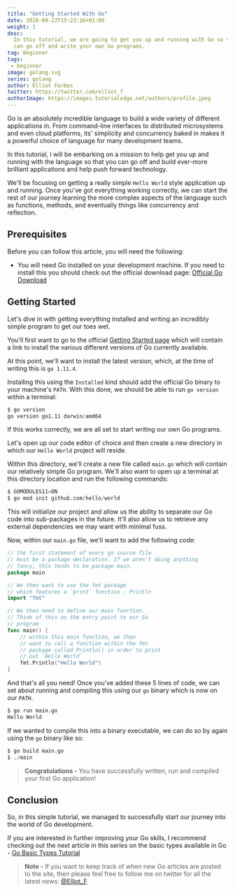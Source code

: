 ```yaml
---
title: "Getting Started With Go"
date: 2018-09-22T15:23:16+01:00
weight: 1
desc:
  In this tutorial, we are going to get you up and running with Go so that you
  can go off and write your own Go programs.
tag: Beginner
tags: 
 - beginner
image: golang.svg
series: golang
author: Elliot Forbes
twitter: https://twitter.com/elliot_f
authorImage: https://images.tutorialedge.net/authors/profile.jpeg
---
```


Go is an absolutely incredible language to build a wide variety of different
applications in. From command-line interfaces to distributed microsystems and
even cloud platforms, its' simplicity and concurrency baked in makes it a
powerful choice of language for many development teams.

In this tutorial, I will be embarking on a mission to help get you up and
running with the language so that you can go off and build ever-more brilliant
applications and help push forward technology.

We'll be focusing on getting a really simple `Hello World` style application up
and running. Once you've got everything working correctly, we can start the rest
of our journey learning the more complex aspects of the language such as
functions, methods, and eventually things like concurrency and reflection.

## Prerequisites

Before you can follow this article, you will need the following:

* You will need Go installed on your development machine. If you need to install this
you should check out the official download page: [Official Go Download](https://golang.org/dl/)

## Getting Started

Let's dive in with getting everything installed and writing an incredibly simple
program to get our toes wet.

You'll first want to go to the official
[Getting Started page](https://golang.org/doc/install) which will contain a link
to install the various different versions of Go currently available.

At this point, we'll want to install the latest version, which, at the time of
writing this is `go 1.11.4`.

Installing this using the `Installed` kind should add the official Go binary to
your machine's `PATH`. With this done, we should be able to run `go version`
within a terminal:

```s
$ go version
go version go1.11 darwin/amd64
```

If this works correctly, we are all set to start writing our own Go programs.

Let's open up our code editor of choice and then create a new directory in which
our `Hello World` project will reside.

Within this directory, we'll create a new file called `main.go` which will
contain our relatively simple Go program. We'll also want to open up a terminal
at this directory location and run the following commands:

```s
$ GOMODULES11=ON
$ go mod init github.com/hello/world
```

This will initialize our project and allow us the ability to separate our Go
code into sub-packages in the future. It'll also allow us to retrieve any
external dependencies we may want with minimal fuss.

Now, within our `main.go` file, we'll want to add the following code:

```go
// the first statement of every go source file
// must be a package declaration. If we aren't doing anything
// fancy, this tends to be package main.
package main

// We then want to use the fmt package
// which features a `print` function - Println
import "fmt"

// We then need to define our main function.
// Think of this as the entry point to our Go
// program
func main() {
    // within this main function, we then
    // want to call a function within the fmt
    // package called Println() in order to print
    // out `Hello World`
    fmt.Println("Hello World")
}

```

And that's all you need! Once you've added these 5 lines of code, we can set
about running and compiling this using our `go` binary which is now on our
`PATH`.

```s
$ go run main.go
Hello World
```

If we wanted to compile this into a binary executable, we can do so by again
using the `go` binary like so:

```s
$ go build main.go
$ ./main
```

> **Congratulations -** You have successfully written, run and compiled your
> first Go application!

## Conclusion

So, in this simple tutorial, we managed to successfully start our journey into
the world of Go development.

If you are interested in further improving your Go skills, I recommend checking
out the next article in this series on the basic types available in Go -
[Go Basic Types Tutorial](/golang/go-basic-types-tutorial/)

> **Note -** If you want to keep track of when new Go articles are posted to the
> site, then please feel free to follow me on twitter for all the latest news:
> [@Elliot_F](https://twitter.com/elliot_f).
